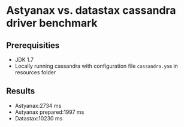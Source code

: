 Astyanax vs. datastax cassandra driver benchmark
================================================


Prerequisities
--------------
* JDK 1.7
* Locally running cassandra with configuration file ```cassandra.yam``` in resources folder


Results
-------
* Astyanax:2734 ms
* Astyanax prepared:1997 ms
* Datastax:10230 ms


